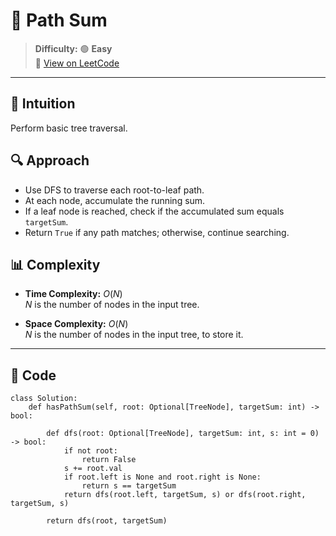 
# 🧠 Path Sum

> **Difficulty:** 🟢 **Easy**\
> 📎 [View on LeetCode](https://leetcode.com/problems/path-sum/description/)

---

## 📝 Intuition

Perform basic tree traversal.

## 🔍 Approach

- Use DFS to traverse each root-to-leaf path.
- At each node, accumulate the running sum.
- If a leaf node is reached, check if the accumulated sum equals `targetSum`.
- Return `True` if any path matches; otherwise, continue searching.

## 📊 Complexity

- **Time Complexity:** $O(N)$  
$N$ is the number of nodes in the input tree.


- **Space Complexity:** $O(N)$  
$N$ is the number of nodes in the input tree, to store it.

---

## 🧩 Code

```python3 []
class Solution:
    def hasPathSum(self, root: Optional[TreeNode], targetSum: int) -> bool:

        def dfs(root: Optional[TreeNode], targetSum: int, s: int = 0) -> bool:
            if not root:
                return False
            s += root.val
            if root.left is None and root.right is None:
                return s == targetSum
            return dfs(root.left, targetSum, s) or dfs(root.right, targetSum, s)

        return dfs(root, targetSum)
```

